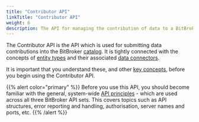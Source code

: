 ```yaml
---
title: "Contributor API"
linkTitle: "Contributor API"
weight: 6
description: The API for managing the contribution of data to a BitBroker instance
---
```


The Contributor API is the API which is used for submitting data contributions into the  BitBroker [catalog](/docs/concepts/catalog/). It is tightly connected with the concepts of [entity types](/docs/concepts/entity-types/) and their associated [data connectors](/docs/concepts/connectors/).

It is important that you understand these, and other [key concepts](/docs/concepts/), before you begin using the Contributor API.

{{% alert color="primary" %}}
Before you use this API, you should become familiar with the general, system-wide [API principles](/docs/api-principles/) - which are used across all three BitBroker API sets. This covers topics such as API structures, error reporting and handling, authorisation, server names and ports, etc.
{{% /alert %}}

